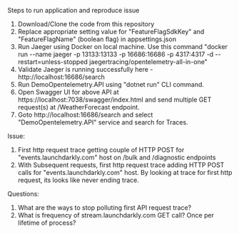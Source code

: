 Steps to run application and reproduce issue

1. Download/Clone the code from this repository
2. Replace appropriate setting value for "FeatureFlagSdkKey" and "FeatureFlagName" (boolean flag) in appsettings.json
3. Run Jaeger using Docker on local machine. Use this command "docker run --name jaeger -p 13133:13133 -p 16686:16686 -p 4317:4317 -d --restart=unless-stopped jaegertracing/opentelemetry-all-in-one"
4. Validate Jaeger is running successfully here - http://localhost:16686/search
5. Run DemoOpentelemetry.API using "dotnet run" CLI command.
6. Open Swagger UI for above API at https://localhost:7038/swagger/index.html and send multiple GET request(s) at /WeatherForecast endpoint.
7. Goto http://localhost:16686/search and select "DemoOpentelemetry.API" service and search for Traces.

Issue:
1. First http request trace getting couple of HTTP POST for "events.launchdarkly.com" host on /bulk and /diagnostic endpoints
2. With Subsequent requests, first http request trace adding HTTP POST calls for "events.launchdarkly.com" host. By looking at trace for first http request, its looks like never ending trace.

Questions:
1. What are the ways to stop polluting first API request trace?
2. What is frequency of stream.launchdarkly.com GET call? Once per lifetime of process?
